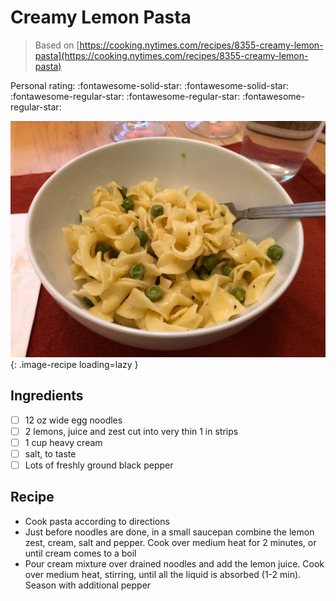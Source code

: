 <!-- Do not modify sections with "AUTO-*". They are updated by make.py -->

# Creamy Lemon Pasta

> Based on [https://cooking.nytimes.com/recipes/8355-creamy-lemon-pasta](https://cooking.nytimes.com/recipes/8355-creamy-lemon-pasta)

<!-- rating=2; (User can specify rating on scale of 1-5) -->
<!-- AUTO-UserRating -->
Personal rating: :fontawesome-solid-star: :fontawesome-solid-star: :fontawesome-regular-star: :fontawesome-regular-star: :fontawesome-regular-star:
<!-- /AUTO-UserRating -->

<!-- name_image=creamy_lemon_pasta.jpeg; (User can specify image name if multiple exist) -->
<!-- AUTO-Image -->
![creamy_lemon_pasta.jpeg](./creamy_lemon_pasta.jpeg){: .image-recipe loading=lazy }
<!-- /AUTO-Image -->

## Ingredients

* [ ] 12 oz wide egg noodles
* [ ] 2 lemons, juice and zest cut into very thin 1 in strips
* [ ] 1 cup heavy cream
* [ ] salt, to taste
* [ ] Lots of freshly ground black pepper

## Recipe

* Cook pasta according to directions
* Just before noodles are done, in a small saucepan combine the lemon zest, cream, salt and pepper. Cook over medium heat for 2 minutes, or until cream comes to a boil
* Pour cream mixture over drained noodles and add the lemon juice. Cook over medium heat, stirring, until all the liquid is absorbed (1-2 min). Season with additional pepper
